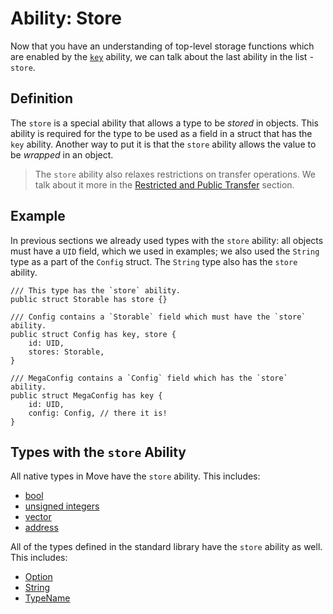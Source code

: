 # Ability: Store

Now that you have an understanding of top-level storage functions which are enabled by the [`key`](./key-ability.md) ability, we can talk about the last ability in the list - `store`.

## Definition

The `store` is a special ability that allows a type to be _stored_ in objects. This ability is required for the type to be used as a field in a struct that has the `key` ability. Another way to put it is that the `store` ability allows the value to be _wrapped_ in an object.

> The `store` ability also relaxes restrictions on transfer operations. We talk about it more in the [Restricted and Public Transfer](./restricted-and-public-transfer.md) section.

## Example

In previous sections we already used types with the `store` ability: all objects must have a `UID` field, which we used in examples; we also used the `String` type as a part of the `Config` struct. The `String` type also has the `store` ability.

```move
/// This type has the `store` ability.
public struct Storable has store {}

/// Config contains a `Storable` field which must have the `store` ability.
public struct Config has key, store {
    id: UID,
    stores: Storable,
}

/// MegaConfig contains a `Config` field which has the `store` ability.
public struct MegaConfig has key {
    id: UID,
    config: Config, // there it is!
}
```

## Types with the `store` Ability

All native types in Move have the `store` ability. This includes:

- [bool](./../move-basics/primitive-types.md#booleans)
- [unsigned integers](./../move-basics/primitive-types.md#integers)
- [vector](./../move-basics/vector.md)
- [address](./../move-basics/address.md)

All of the types defined in the standard library have the `store` ability as well. This includes:

- [Option](./../move-basics/option.md)
- [String](./../move-basics/string.md)
- [TypeName](./../move-basics/type-reflection.md#typename)
